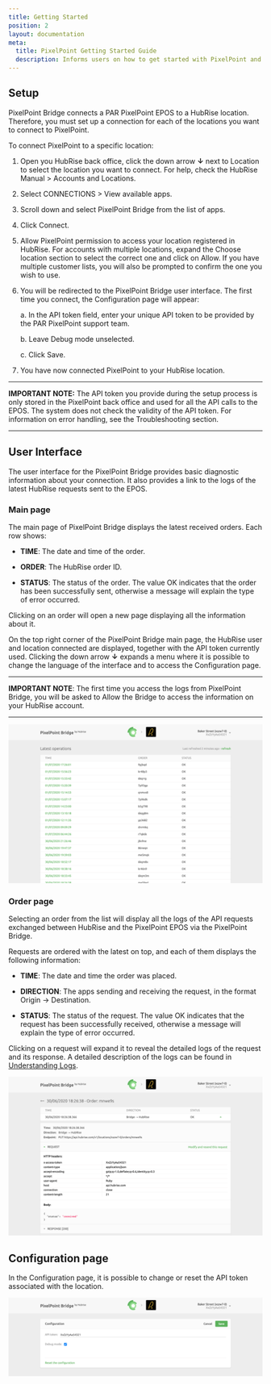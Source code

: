 ```yaml
---
title: Getting Started
position: 2
layout: documentation
meta:
  title: PixelPoint Getting Started Guide
  description: Informs users on how to get started with PixelPoint and PixelPoint Bridge.
---
```


## Setup

PixelPoint Bridge connects a PAR PixelPoint EPOS to a HubRise location. Therefore, you must set up a connection for each of the locations you want to connect to PixelPoint. 

To connect PixelPoint to a specific location:

1.  Open you HubRise back office, click the down arrow **&#8595;** next to Location to select the location you want to connect. For help, check the HubRise Manual > Accounts and    Locations. 

2.  Select CONNECTIONS > View available apps.

3.  Scroll down and select PixelPoint Bridge from the list of apps.

4.  Click Connect.

5.  Allow PixelPoint permission to access your location registered in HubRise. For accounts with multiple locations, expand the Choose location section to select the correct one and click on Allow. If you have multiple customer lists, you will also be prompted to confirm the one you wish to use.

6.  You will be redirected to the PixelPoint Bridge user interface. The first time you connect, the Configuration page will appear:

    a.  In the API token field, enter your unique API token to be provided by the PAR PixelPoint support team. 

    b.  Leave Debug mode unselected.

    c.  Click Save.

7.  You have now connected PixelPoint to your HubRise location.

---

**IMPORTANT NOTE:** The API token you provide during the setup process is only stored in the PixelPoint back office and used for all the API calls to the EPOS. The system does not check the validity of the API token. For information on error handling, see the Troubleshooting section.

---

## User Interface

The user interface for the PixelPoint Bridge provides basic diagnostic information about your connection. It also provides a link to the logs of the latest HubRise requests sent to the EPOS.

### Main page

The main page of PixelPoint Bridge displays the latest received orders. Each row shows:

* **TIME**: The date and time of the order.

* **ORDER**: The HubRise order ID.

* **STATUS**: The status of the order. The value OK indicates that the order has been successfully sent, otherwise a message will explain the type of error occurred.

Clicking on an order will open a new page displaying all the information about it.

On the top right corner of the PixelPoint Bridge main page, the HubRise user and location connected are displayed, together with the API token currently used.  Clicking the down arrow **&#8595;** expands a menu where it is possible to change the language of the interface and to access the Configuration page. 
 
---

**IMPORTANT NOTE**: The first time you access the logs from PixelPoint Bridge, you will be asked to Allow the Bridge to access the information on your HubRise account.

---

![Main page](../images/004-en-main-page.png)

### Order page

Selecting an order from the list will display all the logs of the API requests exchanged between HubRise and the PixelPoint EPOS via the PixelPoint Bridge. 

Requests are ordered with the latest on top, and each of them displays the following information:

* **TIME**: The date and time the order was placed.

* **DIRECTION**: The apps sending and receiving the request, in the format Origin → Destination.

* **STATUS**: The status of the request. The value OK indicates that the request has been successfully received, otherwise a message will explain the type of error occurred.

Clicking on a request will expand it to reveal the detailed logs of the request and its response. A detailed description of the logs can be found in [Understanding Logs](/apps/pixelpoint/understanding-logs).

![Order page](../images/002-en-orders-page.png)

## Configuration page

In the Configuration page, it is possible to change or reset the API token associated with the location. 

![Configuration page](../images/003-en-configuration-page.png)